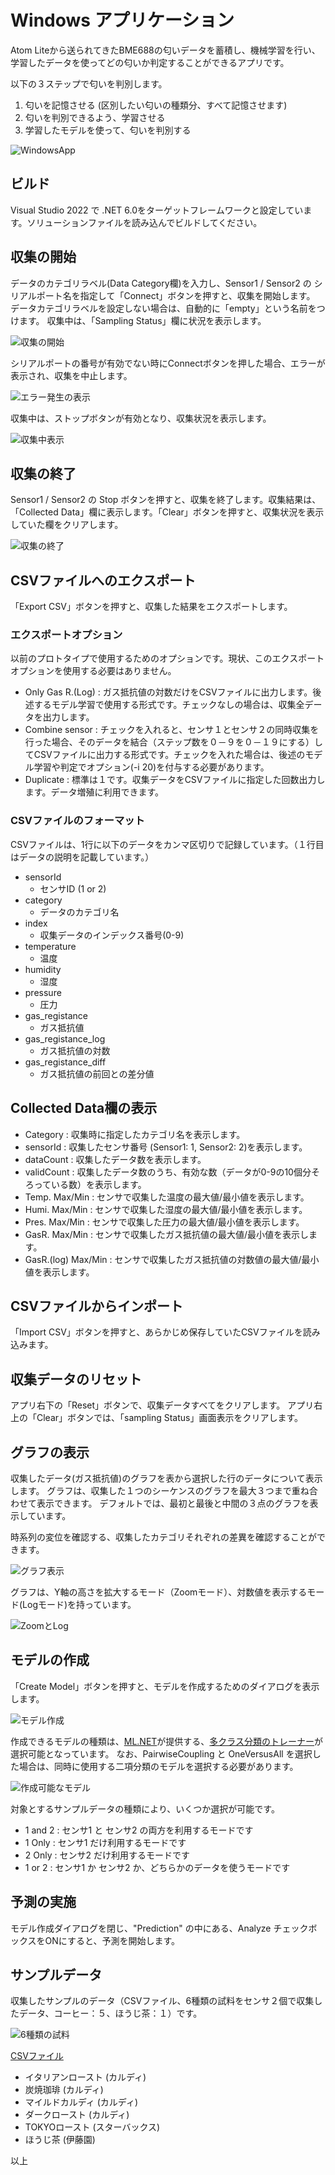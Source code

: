 
# Windows アプリケーション

Atom Liteから送られてきたBME688の匂いデータを蓄積し、機械学習を行い、学習したデータを使ってどの匂いか判定することができるアプリです。

以下の３ステップで匂いを判別します。

1. 匂いを記憶させる (区別したい匂いの種類分、すべて記憶させます)
2. 匂いを判別できるよう、学習させる
3. 学習したモデルを使って、匂いを判別する

![WindowsApp](https://github.com/MRSa/SamplingBME688Serial/blob/master/images/overview0.png?raw=true)

## ビルド

Visual Studio 2022 で .NET 6.0をターゲットフレームワークと設定しています。ソリューションファイルを読み込んでビルドしてください。

## 収集の開始

データのカテゴリラベル(Data Category欄)を入力し、Sensor1 / Sensor2 の シリアルポート名を指定して「Connect」ボタンを押すと、収集を開始します。
データカテゴリラベルを設定しない場合は、自動的に「empty」という名前をつけます。
収集中は、「Sampling Status」欄に状況を表示します。

![収集の開始](https://github.com/MRSa/SamplingBME688Serial/blob/master/images/main-screen00.png?raw=true)

シリアルポートの番号が有効でない時にConnectボタンを押した場合、エラーが表示され、収集を中止します。

![エラー発生の表示](https://github.com/MRSa/SamplingBME688Serial/blob/master/images/main-error.png?raw=true)

収集中は、ストップボタンが有効となり、収集状況を表示します。

![収集中表示](https://github.com/MRSa/SamplingBME688Serial/blob/master/images/sampling.png?raw=true)

## 収集の終了

Sensor1 / Sensor2 の Stop ボタンを押すと、収集を終了します。収集結果は、「Collected Data」欄に表示します。「Clear」ボタンを押すと、収集状況を表示していた欄をクリアします。

![収集の終了](https://github.com/MRSa/SamplingBME688Serial/blob/master/images/sampling_result.png?raw=true)

## CSVファイルへのエクスポート

「Export CSV」ボタンを押すと、収集した結果をエクスポートします。

### エクスポートオプション

以前のプロトタイプで使用するためのオプションです。現状、このエクスポートオプションを使用する必要はありません。

- Only Gas R.(Log) : ガス抵抗値の対数だけをCSVファイルに出力します。後述するモデル学習で使用する形式です。チェックなしの場合は、収集全データを出力します。
- Combine sensor : チェックを入れると、センサ１とセンサ２の同時収集を行った場合、そのデータを結合（ステップ数を０－９を０－１９にする）してCSVファイルに出力する形式です。チェックを入れた場合は、後述のモデル学習や判定でオプション(-i 20)を付与する必要があります。
- Duplicate : 標準は１です。収集データをCSVファイルに指定した回数出力します。データ増殖に利用できます。

### CSVファイルのフォーマット

CSVファイルは、1行に以下のデータをカンマ区切りで記録しています。（１行目はデータの説明を記載しています。）

- sensorId
  - センサID (1 or 2)
- category
  - データのカテゴリ名
- index
  - 収集データのインデックス番号(0-9)
- temperature
  - 温度
- humidity
  - 湿度
- pressure
  - 圧力
- gas_registance
  - ガス抵抗値
- gas_registance_log
  - ガス抵抗値の対数
- gas_registance_diff
  - ガス抵抗値の前回との差分値

## Collected Data欄の表示

- Category : 収集時に指定したカテゴリ名を表示します。
- sensorId : 収集したセンサ番号 (Sensor1: 1, Sensor2: 2)を表示します。
- dataCount : 収集したデータ数を表示します。
- validCount : 収集したデータ数のうち、有効な数（データが0-9の10個分そろっている数）を表示します。
- Temp. Max/Min : センサで収集した温度の最大値/最小値を表示します。
- Humi. Max/Min : センサで収集した湿度の最大値/最小値を表示します。
- Pres. Max/Min : センサで収集した圧力の最大値/最小値を表示します。
- GasR. Max/Min : センサで収集したガス抵抗値の最大値/最小値を表示します。
- GasR.(log) Max/Min : センサで収集したガス抵抗値の対数値の最大値/最小値を表示します。

## CSVファイルからインポート

「Import CSV」ボタンを押すと、あらかじめ保存していたCSVファイルを読み込みます。

## 収集データのリセット

アプリ右下の「Reset」ボタンで、収集データすべてをクリアします。
アプリ右上の「Clear」ボタンでは、「sampling Status」画面表示をクリアします。

## グラフの表示

収集したデータ(ガス抵抗値)のグラフを表から選択した行のデータについて表示します。
グラフは、収集した１つのシーケンスのグラフを最大３つまで重ね合わせて表示できます。
デフォルトでは、最初と最後と中間の３点のグラフを表示しています。

時系列の変位を確認する、収集したカテゴリそれぞれの差異を確認することができます。

![グラフ表示](https://github.com/MRSa/SamplingBME688Serial/blob/master/images/graph1.png?raw=true)

グラフは、Y軸の高さを拡大するモード（Zoomモード）、対数値を表示するモード(Logモード)を持っています。

![ZoomとLog](https://github.com/MRSa/SamplingBME688Serial/blob/master/images/graph2.png?raw=true)

## モデルの作成

「Create Model」ボタンを押すと、モデルを作成するためのダイアログを表示します。

![モデル作成](https://github.com/MRSa/SamplingBME688Serial/blob/master/images/create_model.png?raw=true)

作成できるモデルの種類は、[ML.NET](https://dotnet.microsoft.com/en-us/apps/machinelearning-ai/ml-dotnet)が提供する、[多クラス分類のトレーナー](https://learn.microsoft.com/ja-jp/dotnet/machine-learning/resources/tasks#multiclass-classification)が選択可能となっています。
なお、PairwiseCoupling と OneVersusAll を選択した場合は、同時に使用する二項分類のモデルを選択する必要があります。

![作成可能なモデル](https://github.com/MRSa/SamplingBME688Serial/blob/master/images/model_types.png?raw=true)

対象とするサンプルデータの種類により、いくつか選択が可能です。

- 1 and 2 : センサ1 と センサ2 の両方を利用するモードです
- 1 Only : センサ1 だけ利用するモードです
- 2 Only : センサ2 だけ利用するモードです
- 1 or 2 : センサ1 か センサ2 か、どちらかのデータを使うモードです

## 予測の実施

モデル作成ダイアログを閉じ、"Prediction" の中にある、Analyze チェックボックスをONにすると、予測を開始します。

## サンプルデータ

収集したサンプルのデータ（CSVファイル、6種類の試料をセンサ２個で収集したデータ、コーヒー：５、ほうじ茶：１）です。

![6種類の試料](https://github.com/MRSa/SamplingBME688Serial/blob/master/sample_data/COFFEE-SMELLS.JPG?raw=true)

[CSVファイル](https://raw.githubusercontent.com/MRSa/SamplingBME688Serial/master/sample_data/coffee-smells.csv)

- イタリアンロースト (カルディ)
- 炭焼珈琲 (カルディ)
- マイルドカルディ (カルディ)
- ダークロースト (カルディ)
- TOKYOロースト (スターバックス)
- ほうじ茶 (伊藤園)

以上
